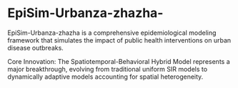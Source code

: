 # EpiSim-Urbanza-zhazha-
EpiSim-Urbanza-zhazha  is a comprehensive epidemiological modeling framework that simulates the impact of public health interventions on urban disease outbreaks. 

Core Innovation: The Spatiotemporal-Behavioral Hybrid Model represents a major breakthrough, evolving from traditional uniform SIR models to dynamically adaptive models accounting for spatial heterogeneity.

